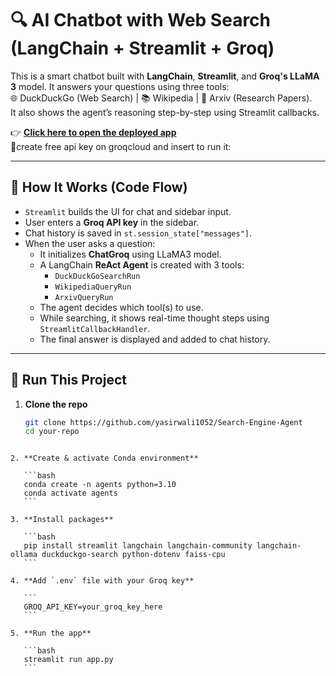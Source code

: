 
# 🔍 AI Chatbot with Web Search (LangChain + Streamlit + Groq)

This is a smart chatbot built with **LangChain**, **Streamlit**, and **Groq's LLaMA 3** model. It answers your questions using three tools:  
🌐 DuckDuckGo (Web Search) | 📚 Wikipedia | 🧪 Arxiv (Research Papers).  
It also shows the agent’s reasoning step-by-step using Streamlit callbacks.

👉 **[Click here to open the deployed app](https://search-engine-agent-gc4gt2shfbnnudmdyoso4c.streamlit.app/)**  
🧪create free api key on groqcloud and insert  to run it:

---

## 🧠 How It Works (Code Flow)

- `Streamlit` builds the UI for chat and sidebar input.
- User enters a **Groq API key** in the sidebar.
- Chat history is saved in `st.session_state["messages"]`.
- When the user asks a question:
  - It initializes **ChatGroq** using LLaMA3 model.
  - A LangChain **ReAct Agent** is created with 3 tools:
    - `DuckDuckGoSearchRun`
    - `WikipediaQueryRun`
    - `ArxivQueryRun`
  - The agent decides which tool(s) to use.
  - While searching, it shows real-time thought steps using `StreamlitCallbackHandler`.
  - The final answer is displayed and added to chat history.

---

## 🚀 Run This Project

1. **Clone the repo**
   ```bash
   git clone https://github.com/yasirwali1052/Search-Engine-Agent
   cd your-repo
````

2. **Create & activate Conda environment**

   ```bash
   conda create -n agents python=3.10
   conda activate agents
   ```

3. **Install packages**

   ```bash
   pip install streamlit langchain langchain-community langchain-ollama duckduckgo-search python-dotenv faiss-cpu
   ```

4. **Add `.env` file with your Groq key**

   ```
   GROQ_API_KEY=your_groq_key_here
   ```

5. **Run the app**

   ```bash
   streamlit run app.py
   ```

